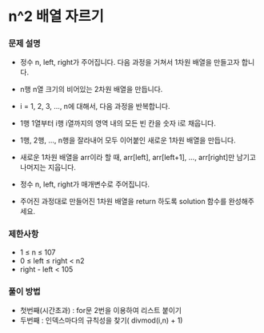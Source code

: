 # n^2 배열 자르기
### 문제 설명
- 정수 n, left, right가 주어집니다. 다음 과정을 거쳐서 1차원 배열을 만들고자 합니다.

- n행 n열 크기의 비어있는 2차원 배열을 만듭니다.
- i = 1, 2, 3, ..., n에 대해서, 다음 과정을 반복합니다.
- 1행 1열부터 i행 i열까지의 영역 내의 모든 빈 칸을 숫자 i로 채웁니다.
- 1행, 2행, ..., n행을 잘라내어 모두 이어붙인 새로운 1차원 배열을 만듭니다.
- 새로운 1차원 배열을 arr이라 할 때, arr[left], arr[left+1], ..., arr[right]만 남기고 나머지는 지웁니다.
- 정수 n, left, right가 매개변수로 주어집니다. 
- 주어진 과정대로 만들어진 1차원 배열을 return 하도록 solution 함수를 완성해주세요.

### 제한사항
- 1 ≤ n ≤ 107
- 0 ≤ left ≤ right < n2
- right - left < 105

### 풀이 방법
- 첫번째(시간초과) : for문 2번을 이용하여 리스트 붙이기
- 두번째 : 인덱스마다의 규칙성을 찾기( divmod(i,n) + 1)